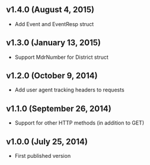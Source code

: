 ## v1.4.0 (August 4, 2015)
  * Add Event and EventResp struct

## v1.3.0 (January 13, 2015)
  * Support MdrNumber for District struct

## v1.2.0 (October 9, 2014)
  * Add user agent tracking headers to requests

## v1.1.0 (September 26, 2014)
  * Support for other HTTP methods (in addition to GET)

## v1.0.0 (July 25, 2014)

  * First published version
